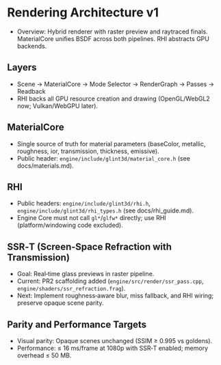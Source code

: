 # Rendering Architecture v1

- Overview: Hybrid renderer with raster preview and raytraced finals. MaterialCore unifies BSDF across both pipelines. RHI abstracts GPU backends.

## Layers
- Scene → MaterialCore → Mode Selector → RenderGraph → Passes → Readback
- RHI backs all GPU resource creation and drawing (OpenGL/WebGL2 now; Vulkan/WebGPU later).

## MaterialCore
- Single source of truth for material parameters (baseColor, metallic, roughness, ior, transmission, thickness, emissive).
- Public header: `engine/include/glint3d/material_core.h` (see docs/materials.md).

## RHI
- Public headers: `engine/include/glint3d/rhi.h`, `engine/include/glint3d/rhi_types.h` (see docs/rhi_guide.md).
- Engine Core must not call `gl*`/`glfw*` directly; use RHI (platform/windowing code excluded).

## SSR‑T (Screen‑Space Refraction with Transmission)
- Goal: Real‑time glass previews in raster pipeline.
- Current: PR2 scaffolding added (`engine/src/render/ssr_pass.cpp`, `engine/shaders/ssr_refraction.frag`).
- Next: Implement roughness‑aware blur, miss fallback, and RHI wiring; preserve opaque scene parity.

## Parity and Performance Targets
- Visual parity: Opaque scenes unchanged (SSIM ≥ 0.995 vs goldens).
- Performance: ≤ 16 ms/frame at 1080p with SSR‑T enabled; memory overhead ≤ 50 MB.

